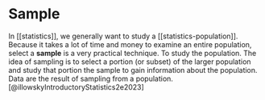 # Sample

In [[statistics]], we generally want to study a [[statistics-population]].
Because it takes a lot of time and money to examine an entire population,
select a **sample** is a very practical technique. To study the population.
The idea of sampling is to select a portion (or subset) of the larger population
and study that portion the sample to gain information about the population.
Data are the result of sampling from a population. [@illowskyIntroductoryStatistics2e2023]
